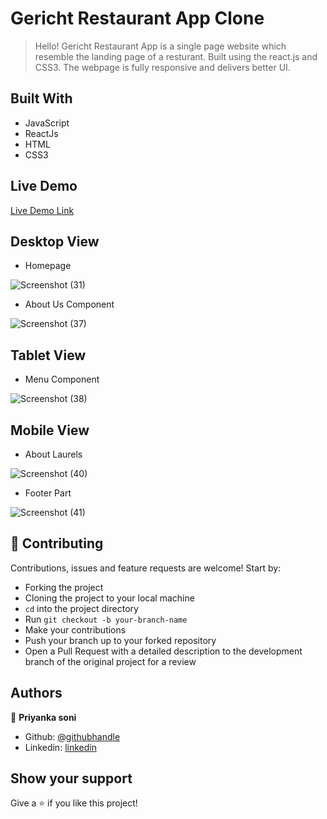 # Gericht Restaurant App Clone
> Hello! Gericht Restaurant App is a single page website which resemble the landing page of a resturant. Built using the react.js and CSS3. The webpage is fully responsive and delivers better UI.


## Built With

- JavaScript
- ReactJs
- HTML
- CSS3

## Live Demo 

[Live Demo Link](https://gericht-restro-app.netlify.app/)


## Desktop View
- Homepage

![Screenshot (31)](https://user-images.githubusercontent.com/101036458/212930402-27c84e31-a05b-44b2-b89b-25702186a362.png)
- About Us Component

![Screenshot (37)](https://user-images.githubusercontent.com/101036458/212930568-81e1c4bc-7f79-40ae-8b55-f0f0dcd9fa7c.png)


## Tablet View
- Menu Component

![Screenshot (38)](https://user-images.githubusercontent.com/101036458/212930635-ffbf2dc2-35e7-4f2d-87c8-2917c909e3b7.png)


## Mobile View
- About Laurels

 ![Screenshot (40)](https://user-images.githubusercontent.com/101036458/212930723-3318e0ea-60d1-4d2e-88f4-c0c382543b7c.png)
- Footer Part

![Screenshot (41)](https://user-images.githubusercontent.com/101036458/212930806-97f1d058-1a1c-4ddf-b1e4-9db818786aba.png)


## 🤝 Contributing

Contributions, issues and feature requests are welcome! Start by:

* Forking the project
* Cloning the project to your local machine
* `cd` into the project directory
* Run `git checkout -b your-branch-name`
* Make your contributions
* Push your branch up to your forked repository
* Open a Pull Request with a detailed description to the development branch of the original project for a review


## Authors

👤 **Priyanka soni**

- Github: [@githubhandle](https://github.com/pri65)
- Linkedin: [linkedin](https://www.linkedin.com/in/priyankaso/)



## Show your support

Give a ⭐ if you like this project!
